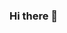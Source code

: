 ### Hi there 👋

<!--
**bhardwajjEE/bhardwajjEE** is a ✨ _special_ ✨ repository because its `README.md` (this file) appears on your GitHub profile.




   
<h3 align="center">नमस्कारम्</h3>

<p align="center">
You have stayed on my page for:
</p>

<p align="center">
<a href="https://github.com/tomchen/animated-svg-clock" title="Animated SVG clock"><img src="https://github.com/tomchen/animated-svg-clock/raw/master/clock.svg" alt="Clock" width="200px" height="200px"></a>
</p>

  
  









</center>

<hr>

<p align="center">
  <i>सम्पर्कम्</i>
</p>
<p align="center">
<a href= "https://www.instagram.com/pratyush_bh/" target="_blank"><img src="https://img.icons8.com/fluent/48/000000/instagram-new.png"/></a>
<a href= "https://twitter.com/pratyush_bh/" target="_blank"><img src="https://img.icons8.com/fluent/48/000000/twitter.png"/></a>
<a href="mailto:itispriyanshu@gmail.com" target="_blank"><img src="https://img.icons8.com/fluent/50/000000/gmail.png"/></a>
</p>

<!--
**




Here are some ideas to get you started:

- 🔭 I’m currently working on ...TimE MacHiNe
- 🌱 I’m currently learning ...EVerRyThing
- 👻 Currently Roaming in Past ...looking for Truth
- 💬 Ask me about ...Nothing
- 📫 How to reach me ...Use Anywhere Door 
- ⚡ Fun fact ...Life is Not fun Unless you know that
-->
